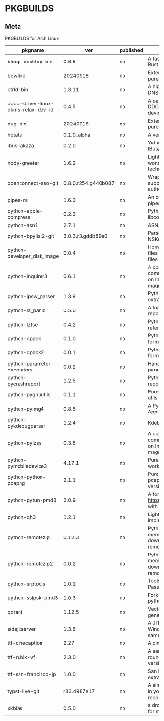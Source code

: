 # PKGBUILDS

## Meta

PKGBUILDS for Arch Linux

| pkgname                              | ver                 | published | desc                                                                                                                         |
| ------------------------------------ | ------------------- | --------- | ---------------------------------------------------------------------------------------------------------------------------- |
| bloop-desktop-bin                    | 0.6.5               | no        | A fast code search engine written in Rust                                                                                    |
| bowline                              | 20240918            | no        | Extensible DNS libraries written purely in Haskell                                                                           |
| ctrld-bin                            | 1.3.11              | no        | A highly configurable, multi-protocol DNS forwarding proxy                                                                   |
| ddcci-driver-linux-dkms-relax-dev-id | 0.4.5               | no        | A pair of Linux kernel drivers for DDC/CI monitors (DKMS): relaxed device identification                                     |
| dug-bin                              | 20240918            | no        | Extensible DNS libraries written purely in Haskell                                                                           |
| hotate                               | 0.1.0_alpha         | no        | A vertical-writing editor                                                                                                    |
| ibus-akaza                           | 0.2.0               | no        | Yet another Japanese IME for IBus/Linux                                                                                      |
| nody-greeter                         | 1.6.2               | no        | LightDM greeter that allows to create wonderful themes with web technologies. Made in Node.js                                |
| openconnect-sso-git                  | 0.8.0.r254.g440b087 | no        | Wrapper script for OpenConnect supporting Azure AD (SAMLv2) authentication (git version)                                     |
| pipes-rs                             | 1.6.3               | no        | An over-engineered rewrite of pipes.sh in Rust                                                                               |
| python-apple-compress                | 0.2.3               | no        | Python bindings for Apple's libcompression                                                                                   |
| python-asn1                          | 2.7.1               | no        | ASN.1 encoder/decoder                                                                                                        |
| python-bpylist2-git                  | 3.0.3.r3.gddb89e0   | no        | Parse and Generate binary plists and NSKeyedArchiver archives                                                                |
| python-developer_disk_image          | 0.0.4               | no        | Home for both DeveloperDiskImage files (iOS < 17.0) and Personalized files (iOS >= 17.0)                                     |
| python-inquirer3                     | 0.6.1               | no        | A collection of common interactive command line user interfaces, based on Inquirer.js (fork of magmax/python-inquirer)       |
| python-ipsw_parser                   | 1.3.9               | no        | Python3 utility for parsing and extracting data from IPSW                                                                    |
| python-la_panic                      | 0.5.0               | no        | A tool for working with iPhone crash reports                                                                                 |
| python-lzfse                         | 0.4.2               | no        | Python bindings for the LZFSE reference implementation                                                                       |
| python-opack                         | 0.1.0               | no        | Python library for parsing the opack format                                                                                  |
| python-opack2                        | 0.0.1               | no        | Python library for parsing the opack format (fork)                                                                           |
| python-parameter-decorators          | 0.0.2               | no        | Handy decorators for converting parameters                                                                                   |
| python-pycrashreport                 | 1.2.5               | no        | Python3 parser for Apple's crash reports                                                                                     |
| python-pygnuutils                    | 0.1.1               | no        | Pure python implementation for GNU utils                                                                                     |
| python-pyimg4                        | 0.8.6               | no        | A Python library/CLI tool for parsing Apple's Image4 format                                                                  |
| python-pykdebugparser                | 1.2.4               | no        | Kdebug events and ktraces parser                                                                                             |
| python-pylzss                        | 0.3.8               | no        | A collection of common interactive command line user interfaces, based on Inquirer.js (fork of magmax/python-inquirer)       |
| python-pymobiledevice3               | 4.17.1              | no        | Pure python3 implementation for working with iDevices                                                                        |
| python-python-pcapng                 | 2.1.1               | no        | Pure-Python library to parse the pcap-ng format used by newer versions of dumpcap & similar tools                            |
| python-pytun-pmd3                    | 2.0.9               | no        | A fork of https://github.com/montag451/pytun with partial Darwin support                                                     |
| python-qh3                           | 1.2.1               | no        | Lightweight QUIC and HTTP/3 implementation in Python                                                                         |
| python-remotezip                     | 0.12.3              | no        | Python module to access single members of a zip archive without downloading the full content from a remote web server        |
| python-remotezip2                    | 0.0.2               | no        | Python module to access single members of a zip archive without downloading the full content from a remote web server (fork) |
| python-srptools                      | 1.0.1               | no        | Tools to implement Secure Remote Password (SRP) authentication                                                               |
| python-sslpsk-pmd3                   | 1.0.3               | no        | Fork of sslpsk with support for latest python versions                                                                       |
| qdrant                               | 1.12.5              | no        | Vector Database for the next generation of AI applications                                                                   |
| sidejitserver                        | 1.3.6               | no        | A JIT enabler for iOS 17 with a Windows/macOS computer on the same WiFi                                                      |
| ttf-cinecaption                      | 2.27                | no        | A cinematic Japanese font                                                                                                    |
| ttf-rubik-vf                         | 2.3.0               | no        | A sans serif font family with slightly rounded corners: variable font version                                                |
| ttf-san-francisco-jp                 | 1.0.0               | no        | San Francisco font for Japanese, extracted from apple.com                                                                    |
| typst-live-git                       | r33.4987e17         | no        | A simple utility to watch for changes in your typst file and automatically recompile them                                    |
| xkblas                               | 0.5.0               | no        | a drop in replacement of blas library for multi-GPUs servers                                                                 |
